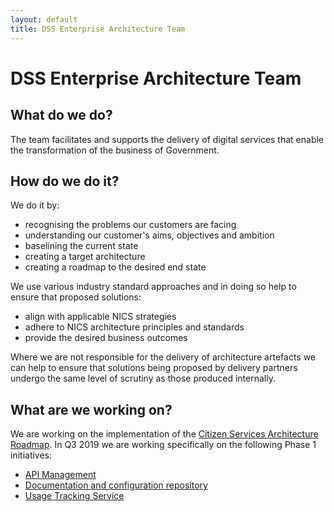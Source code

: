 ```yaml
---
layout: default
title: DSS Enterprise Architecture Team
---
```


# DSS Enterprise Architecture Team

## What do we do?
The team facilitates and supports the delivery of digital services that enable the transformation of the business of Government.

## How do we do it?
We do it by:
- recognising the problems our customers are facing
- understanding our customer's aims, objectives and ambition
- baselining the current state
- creating a target architecture
- creating a roadmap to the desired end state

We use various industry standard approaches and in doing so help to ensure that proposed solutions:
- align with applicable NICS strategies
- adhere to NICS architecture principles and standards
- provide the desired business outcomes

Where we are not responsible for the delivery of architecture artefacts we can help to ensure that solutions being proposed by delivery partners undergo the same level of scrutiny as those produced internally.

## What are we working on?

We are working on the implementation of the [Citizen Services Architecture Roadmap](https://docs.ea.digitalni.gov.uk/#roadmap). In Q3 2019 we are working specifically on the following Phase 1 initiatives:
- [API Management](initiatives/phase-one/api-management)
- [Documentation and configuration repository](initiatives/phase-one/documentation-config-repo)
- [Usage Tracking Service](initiatives/phase-one/usage-tracking-service)
